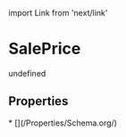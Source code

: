 import Link from 'next/link'
# SalePrice

undefined

## Properties

<Grid>
* [](/Properties/Schema.org/)

</Grid>

